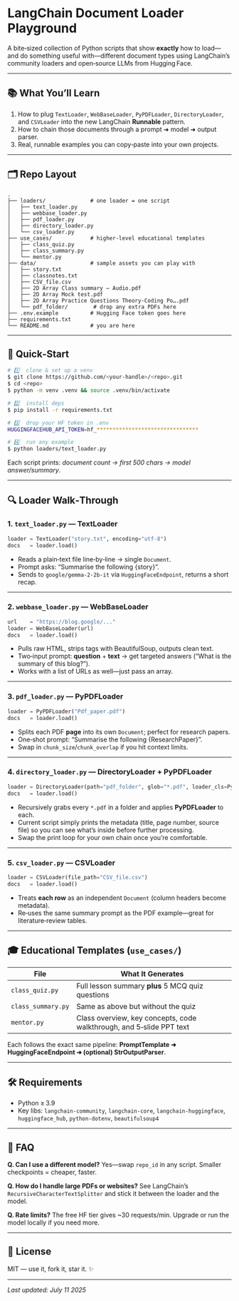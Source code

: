 # LangChain Document Loader Playground

A bite‑sized collection of Python scripts that show **exactly** how to load—and do something useful with—different document types using LangChain’s community loaders and open‑source LLMs from Hugging Face.

---

## 📚 What You’ll Learn

1. How to plug `TextLoader`, `WebBaseLoader`, `PyPDFLoader`, `DirectoryLoader`, and `CSVLoader` into the new LangChain **Runnable** pattern.
2. How to chain those documents through a prompt ➜ model ➜ output parser.
3. Real, runnable examples you can copy‑paste into your own projects.

---

## 🗂️ Repo Layout

```text
.
├── loaders/              # one loader = one script
│   ├── text_loader.py
│   ├── webbase_loader.py
│   ├── pdf_loader.py
│   ├── directory_loader.py
│   └── csv_loader.py
├── use_cases/            # higher‑level educational templates
│   ├── class_quiz.py
│   ├── class_summary.py
│   └── mentor.py
├── data/                 # sample assets you can play with
│   ├── story.txt
│   ├── classnotes.txt
│   ├── CSV_file.csv
│   ├── 2D Array Class summary – Audio.pdf
│   ├── 2D Array Mock test.pdf
│   ├── 2D Array Practice Questions Theory‑Coding Po….pdf
│   └── pdf_folder/        # drop any extra PDFs here
├── .env.example          # Hugging Face token goes here
├── requirements.txt
└── README.md             # you are here
```

---

## 🚀 Quick‑Start

```bash
# 1️⃣  clone & set up a venv
$ git clone https://github.com/<your‑handle>/<repo>.git
$ cd <repo>
$ python -m venv .venv && source .venv/bin/activate

# 2️⃣  install deps
$ pip install -r requirements.txt

# 3️⃣  drop your HF token in .env
HUGGINGFACEHUB_API_TOKEN=hf_********************************

# 4️⃣  run any example
$ python loaders/text_loader.py
```

Each script prints: *document count → first 500 chars → model answer/summary*.

---

## 🔍 Loader Walk‑Through

### 1. `text_loader.py`  — **TextLoader**

```python
loader = TextLoader("story.txt", encoding="utf-8")
docs   = loader.load()
```

* Reads a plain‑text file line‑by‑line → single `Document`.
* Prompt asks: “Summarise the following {story}”.
* Sends to `google/gemma-2-2b-it` via `HuggingFaceEndpoint`, returns a short recap.

---

### 2. `webbase_loader.py`  — **WebBaseLoader**

```python
url    = "https://blog.google/..."
loader = WebBaseLoader(url)
docs   = loader.load()
```

* Pulls raw HTML, strips tags with BeautifulSoup, outputs clean text.
* Two‑input prompt: **question** + **text** → get targeted answers (“What is the summary of this blog?”).
* Works with a list of URLs as well—just pass an array.

---

### 3. `pdf_loader.py`  — **PyPDFLoader**

```python
loader = PyPDFLoader("Pdf_paper.pdf")
docs   = loader.load()
```

* Splits each PDF **page** into its own `Document`; perfect for research papers.
* One‑shot prompt: “Summarise the following {ResearchPaper}”.
* Swap in `chunk_size`/`chunk_overlap` if you hit context limits.

---

### 4. `directory_loader.py`  — **DirectoryLoader + PyPDFLoader**

```python
loader = DirectoryLoader(path="pdf_folder", glob="*.pdf", loader_cls=PyPDFLoader)
docs   = loader.load()
```

* Recursively grabs every `*.pdf` in a folder and applies **PyPDFLoader** to each.
* Current script simply prints the metadata (title, page number, source file) so you can see what’s inside before further processing.
* Swap the print loop for your own chain once you’re comfortable.

---

### 5. `csv_loader.py`  — **CSVLoader**

```python
loader = CSVLoader(file_path="CSV_file.csv")
docs   = loader.load()
```

* Treats **each row** as an independent `Document` (column headers become metadata).
* Re‑uses the same summary prompt as the PDF example—great for literature‑review tables.

---

## 🎓 Educational Templates (`use_cases/`)

| File               | What It Generates                                                    |
| ------------------ | -------------------------------------------------------------------- |
| `class_quiz.py`    | Full lesson summary **plus** 5 MCQ quiz questions                    |
| `class_summary.py` | Same as above but without the quiz                                   |
| `mentor.py`        | Class overview, key concepts, code walkthrough, and 5‑slide PPT text |

Each follows the exact same pipeline: **PromptTemplate ➜ HuggingFaceEndpoint ➜ (optional) StrOutputParser**.

---

## 🛠️ Requirements

* Python ≥ 3.9
* Key libs: `langchain-community`, `langchain-core`, `langchain-huggingface`, `huggingface_hub`, `python-dotenv`, `beautifulsoup4`

---

## 🤔 FAQ

**Q. Can I use a different model?**  Yes—swap `repo_id` in any script. Smaller checkpoints = cheaper, faster.

**Q. How do I handle large PDFs or websites?**  See LangChain’s `RecursiveCharacterTextSplitter` and stick it between the loader and the model.

**Q. Rate limits?**  The free HF tier gives \~30 requests/min. Upgrade or run the model locally if you need more.

---

## 📄 License

MIT — use it, fork it, star it. ✨

---

*Last updated: July 11 2025*

